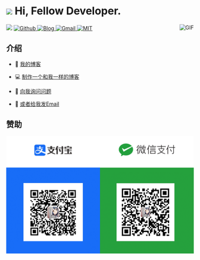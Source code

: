 <h1><img src="https://emojis.slackmojis.com/emojis/images/1531849430/4246/blob-sunglasses.gif?1531849430" width="30"/> Hi, Fellow Developer.</h1>

<img align="right" height="250" alt="GIF" src="https://i.pinimg.com/originals/cd/59/d6/cd59d626dc86397fe45080e6e9c7027d.gif" />

<img width="400" src="https://github-readme-stats.vercel.app/api?username=vanhiupun&show_icons=true&hide_border=true&hide=prs">

<a href="https://github.com/vanhiupun">
  <img src="https://img.shields.io/badge/Github-%E4%BB%93%E5%BA%93-red?style=flat-square&logo=github&logoColor=ffffff&color=f3a306"
alt="Github" />
</a> 

<a href="https://vanhiupun.github.io">
  <img src="https://img.shields.io/badge/Blog-%E5%8D%9A%E5%AE%A2-red?style=flat-square&logo=Blogger&logoColor=ffffff&color=f3a306" 
alt="Blog" />
</a> 

<a href="mailto:fanxiaobin422@gmail.com">
  <img src="https://img.shields.io/badge/Gmail-%E9%82%AE%E7%AE%B1-red?style=flat-square&logo=Gmail&logoColor=ffffff&color=f3a306" 
alt="Gmail" />
</a> 

<a href="https://github.com/vanhiupun/Vanhiupun.github.io/blob/c0c037532393ee2718892f87b200a0bbe33e7eb9/License">
  <img src="https://img.shields.io/badge/License-MIT-red?style=flat-square&logo=Mitsubishi&logoColor=ffffff&color=f3a306" 
alt="MIT" />
</a>


<h2>介绍</h2>

- 📖 [我的博客](https://vanhiupun.github.io/)
  
- 💻 [制作一个和我一样的博客](https://github.com/vanhiupun/Vanhiupun.github.io)
  
- 💬 [向我询问问题](https://github.com/vanhiupun/Vanhiupun.github.io/issues)
  
- 📧 [或者给我发Email](mailto:fanxiaobin422@gmail.com)

<h2>赞助</h2>

<img src="./img/zz.png">
<!--#### 📈GitHub Stats

<a href="https://github.com/vanhiupun/vanhiupun">
  <img align="center" src="https://github-readme-stats.vercel.app/api/top-langs/?username=vanhiupun&show_icons=true&theme=onedark&layout=compact&)" />
</a>

<a href="https://github.com/vanhiupun/vanhiupun">
  <img align="center" src="https://github-readme-stats.vercel.app/api?username=vanhiupun&show_icons=true&theme=onedark&hide=prs&include_all_commits=true&count_private=true&" />
</a>

 <img align="center" src="https://github-readme-stats.vercel.app/api/wakatime?username=vanhiupun&theme=onedark&layout=compact& " />
</a>
-->